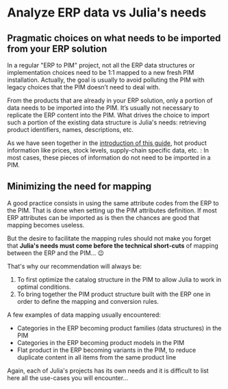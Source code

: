 # Analyze ERP data vs Julia's needs

## Pragmatic choices on what needs to be imported from your ERP solution

In a regular "ERP to PIM" project, not all the ERP data structures or implementation choices need to be 1:1 mapped to a new fresh PIM installation. Actually, the goal is usually to avoid polluting the PIM with legacy choices that the PIM doesn’t need to deal with.

From the products that are already in your ERP solution, only a portion of data needs to be imported into the PIM. It’s usually not necessary to replicate the ERP content into the PIM. What drives the choice to import such a portion of the existing data structure is Julia's needs: retrieving product identifiers, names, descriptions, etc.

As we have seen together in the [introduction of this guide](introduction.html), hot product information like prices, stock levels, supply-chain specific data, etc. : In most cases, these pieces of information do not need to be imported in a PIM.

## Minimizing the need for mapping

A good practice consists in using the same attribute codes from the ERP to the PIM. That is done when setting up the PIM attributes definition. If most ERP attributes can be imported as is then the chances are good that mapping becomes useless.

But the desire to facilitate the mapping rules should not make you forget that **Julia's needs must come before the technical short-cuts** of mapping between the ERP and the PIM... 😉

That's why our recommendation will always be:
1. To first optimize the catalog structure in the PIM to allow Julia to work in optimal conditions.
2. To bring together the PIM product structure built with the ERP one in order to define the mapping and conversion rules.

A few examples of data mapping usually encountered:
* Categories in the ERP becoming product families (data structures) in the PIM
* Categories in the ERP becoming product models in the PIM
* Flat product in the ERP becoming variants in the PIM, to reduce duplicate content in all items from the same product line

Again, each of Julia's projects has its own needs and it is difficult to list here all the use-cases you will encounter...
